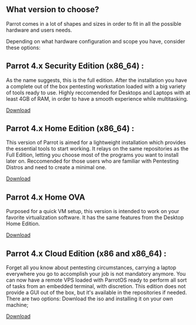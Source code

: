 ## What version to choose? ##

Parrot comes in a lot of shapes and sizes in order to fit in all the possible hardware and users needs.

Depending on what hardware configuration and scope you have, consider these options:

## Parrot 4.x Security Edition (x86_64) : ##

As the name suggests, this is the full edition.
After the installation you have a complete out of the box pentesting workstation loaded with a big variety of tools ready to use.
Highly reccomended for Desktops and Laptops with at least 4GB of RAM, in order to have a smooth experience while multitasking.

[Download](https://parrotsec.org/security-edition/)

## Parrot 4.x Home Edition (x86_64) : ##
This version of Parrot is aimed for a lightweight installation which provides the essential tools to start working.
It relays on the same repositories as the Full Edition, letting you choose most of the programs you want to install later on.
Reccomended for those users who are familiar with Pentesting Distros and need to create a minimal one.

[Download](https://parrotsec.org/home-edition/)

## Parrot 4.x Home OVA ##
Purposed for a quick VM setup, this version is intended to work on your favorite virtualization software. It has the same features from the Desktop Home Edition.

[Download](https://download.parrot.sh/parrot/iso/4.11.1/Parrot-home-4.11.1_virtual.ova.mirrorlist)

## Parrot 4.x Cloud Edition (x86 and x86_64) : ##
Forget all you know about pentesting circumstances, carrying a laptop everywhere you go to accomplish your job is not mandatory anymore.
You can now have a remote VPS loaded with ParrotOS ready to perform all sort of tasks from an embedded terminal, with discretion. 
This edition does not provide a GUI out of the box, but it's available in the repositories if needed.
There are two options:
Download the iso and installing it on your own machine;

[Download](https://parrotsec.org/virtual/)

